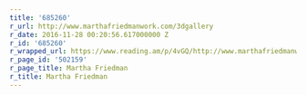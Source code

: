 ```yaml
---
title: '685260'
r_url: http://www.marthafriedmanwork.com/3dgallery
r_date: 2016-11-28 00:20:56.617000000 Z
r_id: '685260'
r_wrapped_url: https://www.reading.am/p/4vGQ/http://www.marthafriedmanwork.com/3dgallery
r_page_id: '502159'
r_page_title: Martha Friedman
r_title: Martha Friedman
---
```


